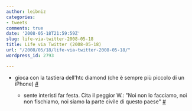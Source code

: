 ```yaml
---
author: leibniz
categories:
- tweets
comments: true
date: '2008-05-18T21:59:59Z'
slug: life-via-twitter-2008-05-18
title: Life via Twitter (2008-05-18)
url: "/2008/05/18/life-via-twitter-2008-05-18/"
wordpress_id: 2793

---
```

* gioca con la tastiera dell'htc diamond (che è sempre più piccolo di un iPhone) [#](http://twitter.com/leibniz/statuses/814093877)

	
  * sente interisti far festa. Cita il peggior W.: "Noi non lo facciamo, noi non fischiamo, noi siamo la parte civile di questo paese" [#](http://twitter.com/leibniz/statuses/814236566)


